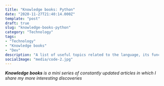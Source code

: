 ```yaml
---
title: "Knowledge books: Python"
date: "2020-11-27T21:40:14.000Z"
template: "post"
draft: true
slug: "knowledge-books-python"
category: "Technology"
tags:
- "Technology"
- "Knowledge books"
- "Dev"
description: "A list of useful topics related to the language, its functionality and small snippets. Everything that may be useful now or in the future"
socialImage: "media/code-2.jpg"
---
```

_**Knowledge books** is a mini series of constantly updated articles in which I share my more interesting discoveries_